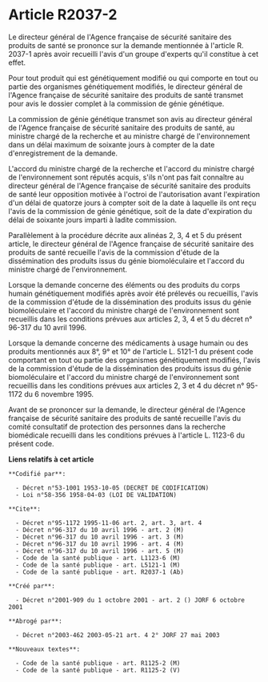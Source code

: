 # Article R2037-2

Le directeur général de l'Agence française de sécurité sanitaire des produits de santé se prononce sur la demande mentionnée
à l'article R. 2037-1 après avoir recueilli l'avis d'un groupe d'experts qu'il constitue à cet effet.

Pour tout produit qui est génétiquement modifié ou qui comporte en tout ou partie des organismes génétiquement modifiés, le
directeur général de l'Agence française de sécurité sanitaire des produits de santé transmet pour avis le dossier complet à
la commission de génie génétique.

La commission de génie génétique transmet son avis au directeur général de l'Agence française de sécurité sanitaire des
produits de santé, au ministre chargé de la recherche et au ministre chargé de l'environnement dans un délai maximum de
soixante jours à compter de la date d'enregistrement de la demande.

L'accord du ministre chargé de la recherche et l'accord du ministre chargé de l'environnement sont réputés acquis, s'ils
n'ont pas fait connaître au directeur général de l'Agence française de sécurité sanitaire des produits de santé leur
opposition motivée à l'octroi de l'autorisation avant l'expiration d'un délai de quatorze jours à compter soit de la date à
laquelle ils ont reçu l'avis de la commission de génie génétique, soit de la date d'expiration du délai de soixante jours
imparti à ladite commission.

Parallèlement à la procédure décrite aux alinéas 2, 3, 4 et 5 du présent article, le directeur général de l'Agence française
de sécurité sanitaire des produits de santé recueille l'avis de la commission d'étude de la dissémination des produits issus
du génie biomoléculaire et l'accord du ministre chargé de l'environnement.

Lorsque la demande concerne des éléments ou des produits du corps humain génétiquement modifiés après avoir été prélevés ou
recueillis, l'avis de la commission d'étude de la dissémination des produits issus du génie biomoléculaire et l'accord du
ministre chargé de l'environnement sont recueillis dans les conditions prévues aux articles 2, 3, 4 et 5 du décret n° 96-317
du 10 avril 1996.

Lorsque la demande concerne des médicaments à usage humain ou des produits mentionnés aux 8°, 9° et 10° de l'article L.
5121-1 du présent code comportant en tout ou partie des organismes génétiquement modifiés, l'avis de la commission d'étude de
la dissémination des produits issus du génie biomoléculaire et l'accord du ministre chargé de l'environnement sont recueillis
dans les conditions prévues aux articles 2, 3 et 4 du décret n° 95-1172 du 6 novembre 1995.

Avant de se prononcer sur la demande, le directeur général de l'Agence française de sécurité sanitaire des produits de santé
recueille l'avis du comité consultatif de protection des personnes dans la recherche biomédicale recueilli dans les
conditions prévues à l'article L. 1123-6 du présent code.

**Liens relatifs à cet article**

	**Codifié par**:

	  - Décret n°53-1001 1953-10-05 (DECRET DE CODIFICATION)
	  - Loi n°58-356 1958-04-03 (LOI DE VALIDATION)

	**Cite**:

	  - Décret n°95-1172 1995-11-06 art. 2, art. 3, art. 4
	  - Décret n°96-317 du 10 avril 1996 - art. 2 (M)
	  - Décret n°96-317 du 10 avril 1996 - art. 3 (M)
	  - Décret n°96-317 du 10 avril 1996 - art. 4 (M)
	  - Décret n°96-317 du 10 avril 1996 - art. 5 (M)
	  - Code de la santé publique - art. L1123-6 (M)
	  - Code de la santé publique - art. L5121-1 (M)
	  - Code de la santé publique - art. R2037-1 (Ab)

	**Créé par**:

	  - Décret n°2001-909 du 1 octobre 2001 - art. 2 () JORF 6 octobre 2001

	**Abrogé par**:

	  - Décret n°2003-462 2003-05-21 art. 4 2° JORF 27 mai 2003

	**Nouveaux textes**:

	  - Code de la santé publique - art. R1125-2 (M)
	  - Code de la santé publique - art. R1125-2 (V)
